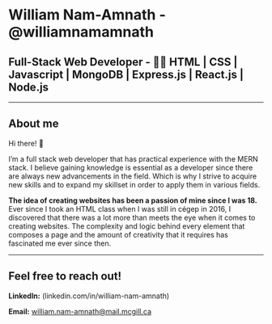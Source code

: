 # William Nam-Amnath - @williamnamamnath

## Full-Stack Web Developer - 🧑‍💻 HTML | CSS | Javascript | MongoDB | Express.js | React.js | Node.js


--------

## About me



Hi there! 👋 

I’m a full stack web developer that has practical experience with the MERN stack. I believe gaining knowledge is essential as a developer since there are always new advancements in the field. Which is why I strive to acquire new skills and to expand my skillset in order to apply them in various fields. 



**The idea of creating websites has been a passion of mine since I was 18.** Ever since I took an HTML class when I was still in cégep in 2016, I discovered that there was a lot more than meets the eye when it comes to creating websites. The complexity and logic behind every element that composes a page and the amount of creativity that it requires has fascinated me ever since then. 



------------

## Feel free to reach out!

 

**LinkedIn:** (linkedin.com/in/william-nam-amnath) 

**Email:** william.nam-amnath@mail.mcgill.ca
